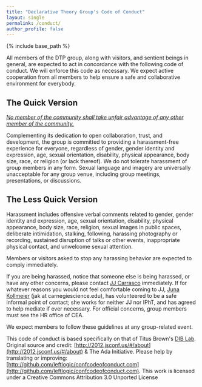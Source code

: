 ```yaml
---
title: "Declarative Theory Group's Code of Conduct"
layout: single
permalink: /conduct/
author_profile: false
---
```


{% include base_path %}

All members of the DTP group, along with visitors, and sentient beings in general, are expected to act in concordance with the following code of conduct. We will enforce this code as necessary. We expect active cooperation from all members to help ensure a safe and collaborative environment for everybody.

## The Quick Version
[*No member of the community shall take unfair advantage of any other member of the community.*](http://www.admissions.caltech.edu/content/honor-code)

Complementing its dedication to open collaboration, trust, and development, the group is committed to providing a harassment-free experience for everyone, regardless of gender, gender identity and expression, age, sexual orientation, disability, physical appearance, body size, race, or religion (or lack thereof). We do not tolerate harassment of group members in any form. Sexual language and imagery are universally unacceptable for any group venue, including group meetings, presentations, or discussions.

## The Less Quick Version
Harassment includes offensive verbal comments related to gender, gender identity and expression, age, sexual orientation, disability, physical appearance, body size, race, religion, sexual images in public spaces, deliberate intimidation, stalking, following, harassing photography or recording, sustained disruption of talks or other events, inappropriate physical contact, and unwelcome sexual attention.

Members or visitors asked to stop any harassing behavior are expected to comply immediately.

If you are being harassed, notice that someone else is being harassed, or have any other concerns, please contact [JJ Carrasco](mailto:john-joseph.carrasco@ipht.fr) immediately. If for whatever reasons you would not feel comfortable coming to JJ,  [Juna Kollmeier](https://carnegiescience.edu/scientist/juna-kollmeier) (jak at carnegiescience.edu), has volunteered to be a safe informal point of contact;  she works for neither JJ nor IPhT, and has agreed to help mediate if ever necessary. For official concerns, group members must see the HR office of CEA.

We expect members to follow these guidelines at any group-related event.

This code of conduct is based specifically on that of Titus Brown's [DIB Lab](http://ivory.idyll.org/lab/coc.html). Original source and credit: [http://2012.jsconf.us/#/about](http://2012.jsconf.us/#/about) & The Ada Initiative. Please help by translating or improving: [http://github.com/leftlogic/confcodeofconduct.com](http://github.com/leftlogic/confcodeofconduct.com).  This work is licensed under a Creative Commons Attribution 3.0 Unported License
